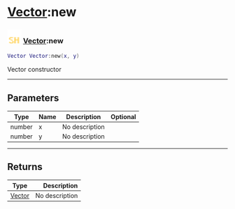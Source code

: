 # [Vector](../vector/README.md):new

### <img src="../../.gitbook/assets/shared.png" width="32" height="32" /> [Vector](../vector/README.md):new

```lua
Vector Vector:new(x, y)
```

Vector constructor<br>

-----------------
## Parameters

| Type   | Name | Description | Optional |
| ------ | ---- | ----------- | -------: |
| number | x | No description |   |
| number | y | No description |   |

-----------------
## Returns

| Type   | Description |
| ------ | ----------: |
| [Vector](../vector/README.md) | No description |
